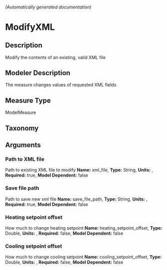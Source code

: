 
###### (Automatically generated documentation)

# ModifyXML

## Description

Modify the contents of an existing, valid XML file

## Modeler Description

The measure changes values of requested XML fields

## Measure Type

ModelMeasure

## Taxonomy

## Arguments

### Path to XML file

Path to existing XML file to modify
**Name:** xml_file,
**Type:** String,
**Units:** ,
**Required:** true,
**Model Dependent:** false

### Save file path

Path to save new xml file
**Name:** save_file_path,
**Type:** String,
**Units:** ,
**Required:** true,
**Model Dependent:** false

### Heating setpoint offset

How much to change heating setpoint
**Name:** heating_setpoint_offset,
**Type:** Double,
**Units:** ,
**Required:** false,
**Model Dependent:** false

### Cooling setpoint offset

How much to change cooling setpoint
**Name:** cooling_setpoint_offset,
**Type:** Double,
**Units:** ,
**Required:** false,
**Model Dependent:** false
